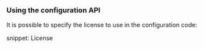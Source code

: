 
### Using the configuration API

It is possible to specify the license to use in the configuration code:

snippet: License

